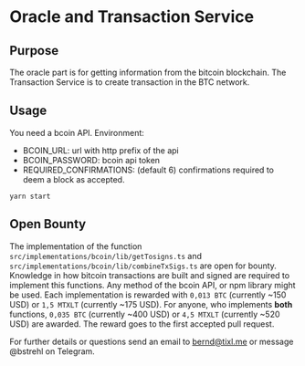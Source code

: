 # Oracle and Transaction Service

## Purpose
The oracle part is for getting information from the bitcoin blockchain. The Transaction Service is to create transaction in the BTC network.

## Usage
You need a bcoin API. 
Environment: 
- BCOIN_URL: url with http prefix of the api
- BCOIN_PASSWORD: bcoin api token
- REQUIRED_CONFIRMATIONS: (default 6) confirmations required to deem a block as accepted.

`yarn start`

## Open Bounty

The implementation of the function `src/implementations/bcoin/lib/getTosigns.ts` and `src/implementations/bcoin/lib/combineTxSigs.ts` are open for bounty.
Knowledge in how bitcoin transactions are built and signed are required to implement this functions. Any method of the bcoin API, or npm library might be used.
Each implementation is rewarded with `0,013 BTC` (currently ~150 USD) or `1,5 MTXLT` (currently ~175 USD). For anyone, who implements **both** functions, `0,035 BTC` (currently ~400 USD) or `4,5 MTXLT` (currently ~520 USD) are awarded.
The reward goes to the first accepted pull request.  

For further details or questions send an email to bernd@tixl.me or message @bstrehl on Telegram. 
